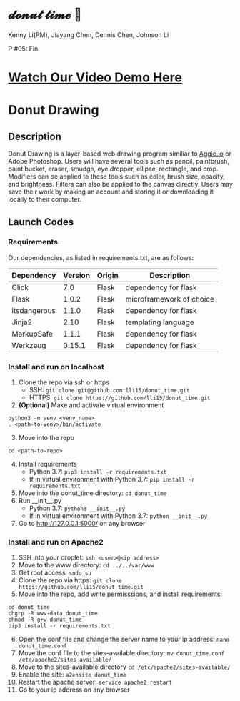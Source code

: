 # 𝓭𝓸𝓷𝓾𝓽 𝓽𝓲𝓶𝓮  🍩
Kenny Li(PM), Jiayang Chen, Dennis Chen, Johnson Li

P #05: Fin

# [Watch Our Video Demo Here](https://youtu.be/gt3q12s4cKk)

# Donut Drawing
## Description
Donut Drawing is a layer-based web drawing program similiar to [Aggie.io](https://aggie.io/) or Adobe Photoshop. Users will have several tools such as pencil, paintbrush, paint bucket, eraser, smudge, eye dropper, ellipse, rectangle, and crop. Modifiers can be applied to these tools such as color, brush size, opacity, and brightness. Filters can also be applied to the canvas directly. Users may save their work by making an account and storing it or downloading it locally to their computer.

## Launch Codes
### Requirements
Our dependencies, as listed in requirements.txt, are as follows:

| Dependency | Version | Origin | Description | 
| --- | --- | --- | --- |
| Click | 7.0 | Flask | dependency for flask |
| Flask | 1.0.2 | Flask | microframework of choice |
| itsdangerous | 1.1.0 | Flask | dependency for flask |
| Jinja2 | 2.10 | Flask | templating language |
| MarkupSafe | 1.1.1 | Flask | dependency for flask |
| Werkzeug | 0.15.1 | Flask | dependency for flask |

### Install and run on localhost
1. Clone the repo via ssh or https
   - SSH: ```git clone git@github.com:lli15/donut_time.git```
   - HTTPS: ```git clone https://github.com/lli15/donut_time.git```
2. **(Optional)** Make and activate virtual environment
```
python3 -m venv <venv_name>
. <path-to-venv>/bin/activate
```
3. Move into the repo
```
cd <path-to-repo>
```
4. Install requirements
   - Python 3.7: ```pip3 install -r requirements.txt```
   - If in virtual environment with Python 3.7: ```pip install -r requirements.txt```
5. Move into the donut_time directory:
```cd donut_time```
6. Run \_\_init\_\_.py
   - Python 3.7: ```python3 __init__.py```
   - If in virtual environment with Python 3.7: ```python __init__.py```
7. Go to http://127.0.0.1:5000/ on any browser

### Install and run on Apache2
1. SSH into your droplet:
```ssh <user>@<ip address>```
2. Move to the www directory:
```cd ../../var/www```
3. Get root access:
```sudo su```
4. Clone the repo via https:
```git clone https://github.com/lli15/donut_time.git```
5. Move into the repo, add write permisssions, and install requirements:
```
cd donut_time
chgrp -R www-data donut_time
chmod -R g+w donut_time
pip3 install -r requirements.txt
```
6. Open the conf file and change the server name to your ip address:
```nano donut_time.conf```
7. Move the conf file to the sites-available directory:
```mv donut_time.conf /etc/apache2/sites-available/```
8. Move to the sites-available directory
```cd /etc/apache2/sites-available/```
9. Enable the site:
```a2ensite donut_time```
10. Restart the apache server:
```service apache2 restart```
11. Go to your ip address on any browser

